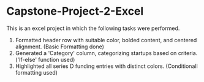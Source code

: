 # Capstone-Project-2-Excel

This is an excel project in which the following tasks were performed.

1. Formatted header row with suitable color, bolded content, and centered alignment. (Basic Formatting done)
2. Generated a	'Category' column,	categorizing startups based on criteria. ('If-else' function used) 
3. Highlighted	all series D funding	entries with distinct	colors. (Conditionall formatting used)
